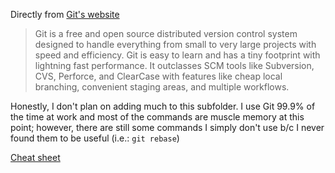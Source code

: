 Directly from [Git's website](https://git-scm.com/)
> Git is a free and open source distributed version control system designed to handle everything from small to very large projects with speed and efficiency. Git is easy to learn and has a tiny footprint with lightning fast performance. It outclasses SCM tools like Subversion, CVS, Perforce, and ClearCase with features like cheap local branching, convenient staging areas, and multiple workflows.

Honestly, I don't plan on adding much to this subfolder. I use Git 99.9% of the time at work and most of the commands are muscle memory at this point; however, there are still some commands I simply don't use b/c I never found them to be useful (i.e.: `git rebase`)

[Cheat sheet](https://education.github.com/git-cheat-sheet-education.pdf)